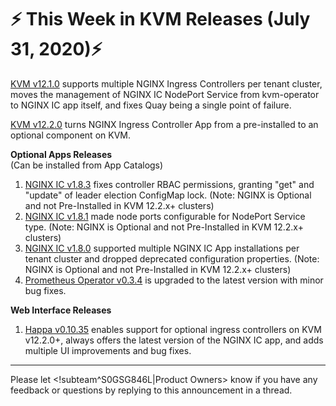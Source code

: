 # :zap: This Week in KVM Releases (July 31, 2020):zap:

[KVM v12.1.0](https://github.com/giantswarm/releases/blob/master/kvm/v12.1.0) supports multiple NGINX Ingress Controllers per tenant cluster, moves the management of NGINX IC NodePort Service from kvm-operator to NGINX IC app itself, and fixes Quay being a single point of failure.

[KVM v12.2.0](https://github.com/giantswarm/releases/blob/master/kvm/v12.2.0) turns NGINX Ingress Controller App from a pre-installed to an optional component on KVM.

**Optional Apps Releases**  
(Can be installed from App Catalogs)

1. [NGINX IC v1.8.3](https://github.com/giantswarm/nginx-ingress-controller-app/blob/master/CHANGELOG.md#183---2020-07-31) fixes controller RBAC permissions, granting "get" and "update" of leader election ConfigMap lock. (Note: NGINX is Optional and not Pre-Installed in KVM 12.2.x+ clusters)
2. [NGINX IC v1.8.1](https://github.com/giantswarm/nginx-ingress-controller-app/blob/master/CHANGELOG.md#181---2020-07-28) made node ports configurable for NodePort Service type. (Note: NGINX is Optional and not Pre-Installed in KVM 12.2.x+ clusters)
3. [NGINX IC v1.8.0](https://github.com/giantswarm/nginx-ingress-controller-app/blob/master/CHANGELOG.md#180---2020-07-24) supported multiple NGINX IC App installations per tenant cluster and dropped deprecated configuration properties. (Note: NGINX is Optional and not Pre-Installed in KVM 12.2.x+ clusters)
4. [Prometheus Operator v0.3.4](https://github.com/giantswarm/prometheus-operator-app/blob/master/CHANGELOG.md#034---2020-07-22) is upgraded to the latest version with minor bug fixes.

**Web Interface Releases**
1. [Happa v0.10.35](https://github.com/giantswarm/happa/releases/tag/v0.10.35) enables support for optional ingress controllers on KVM v12.2.0+, always offers the latest version of the NGINX IC app, and adds multiple UI improvements and bug fixes.


---
Please let <!subteam^S0GSG846L|Product Owners> know if you have any feedback or questions by replying to this announcement in a thread.
